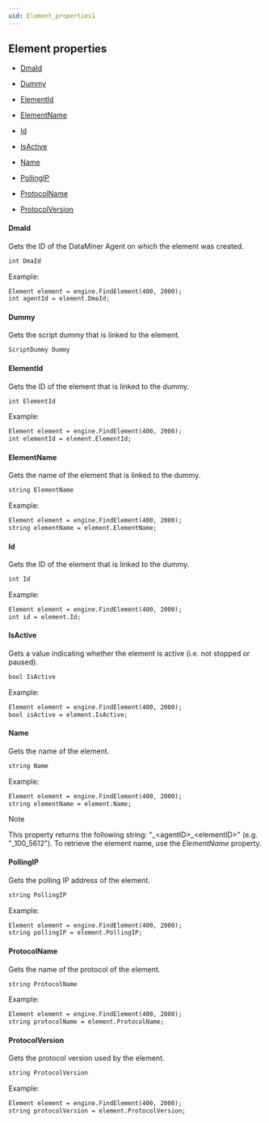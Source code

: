 ```yaml
---
uid: Element_properties1
---
```


## Element properties

- [DmaId](#dmaid)

- [Dummy](#dummy)

- [ElementId](#elementid)

- [ElementName](#elementname)

- [Id](#id)

- [IsActive](#isactive)

- [Name](#name)

- [PollingIP](#pollingip)

- [ProtocolName](#protocolname)

- [ProtocolVersion](#protocolversion)

#### DmaId

Gets the ID of the DataMiner Agent on which the element was created.

```txt
int DmaId
```

Example:

```txt
Element element = engine.FindElement(400, 2000);
int agentId = element.DmaId;
```

#### Dummy

Gets the script dummy that is linked to the element.

```txt
ScriptDummy Dummy
```

#### ElementId

Gets the ID of the element that is linked to the dummy.

```txt
int ElementId
```

Example:

```txt
Element element = engine.FindElement(400, 2000);
int elementId = element.ElementId;
```

#### ElementName

Gets the name of the element that is linked to the dummy.

```txt
string ElementName
```

Example:

```txt
Element element = engine.FindElement(400, 2000);
string elementName = element.ElementName;
```

#### Id

Gets the ID of the element that is linked to the dummy.

```txt
int Id
```

Example:

```txt
Element element = engine.FindElement(400, 2000);
int id = element.Id;
```

#### IsActive

Gets a value indicating whether the element is active (i.e. not stopped or paused).

```txt
bool IsActive
```

Example:

```txt
Element element = engine.FindElement(400, 2000);
bool isActive = element.IsActive;
```

#### Name

Gets the name of the element.

```txt
string Name
```

Example:

```txt
Element element = engine.FindElement(400, 2000);
string elementName = element.Name;
```

> [!NOTE]
> This property returns the following string: "\_\<agentID>\_\<elementID>" (e.g. "\_100_5612"). To retrieve the element name, use the *ElementName* property.

#### PollingIP

Gets the polling IP address of the element.

```txt
string PollingIP
```

Example:

```txt
Element element = engine.FindElement(400, 2000);
string pollingIP = element.PollingIP;
```

#### ProtocolName

Gets the name of the protocol of the element.

```txt
string ProtocolName
```

Example:

```txt
Element element = engine.FindElement(400, 2000);
string protocolName = element.ProtocolName;
```

#### ProtocolVersion

Gets the protocol version used by the element.

```txt
string ProtocolVersion
```

Example:

```txt
Element element = engine.FindElement(400, 2000);
string protocolVersion = element.ProtocolVersion;
```
